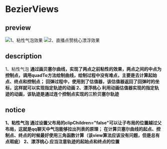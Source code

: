 # BezierViews
## preview
![1、粘性气泡效果](https://github.com/tangxianqiang/BezierViews/blob/master/gifs/drag_foam_view.gif)
![2、直播点赞桃心漂浮效果](https://github.com/tangxianqiang/BezierViews/blob/master/gifs/drag_foam_view.gif)
## description
1、粘性气泡
<b/>    通过画贝塞尔曲线，实现了两点之前粘性的效果，两点之间的中点为控制点，调用quadTo方法绘制曲线，绘制过程中没有难点，主要是去计算起始点、终点和控制点；
<b/>    回弹过程中，使用到了估值器，该估值器返回了回弹时的坐标，这样就可以实现指定轨迹的动画
2、漂浮桃心
<b/>    利用动画估值器实现的指定轨迹的动画，该轨迹是通过连个控制点实现的三阶贝塞尔轨迹
## notice
1、粘性气泡
<b/>    通过设置父布局的clipChildren="false"可以让子布局的位置越过父布局，这就是qq聊天中气泡能够拉出列表的原理；
<b/>    在计算贝塞尔曲线的起点、控制点、终点的时候最好使用三角函数计算（该view算法应该没有问题，但是总有点瑕疵）
2、漂浮桃心
<b/>    应当注意轨迹的起始点和终点的位置